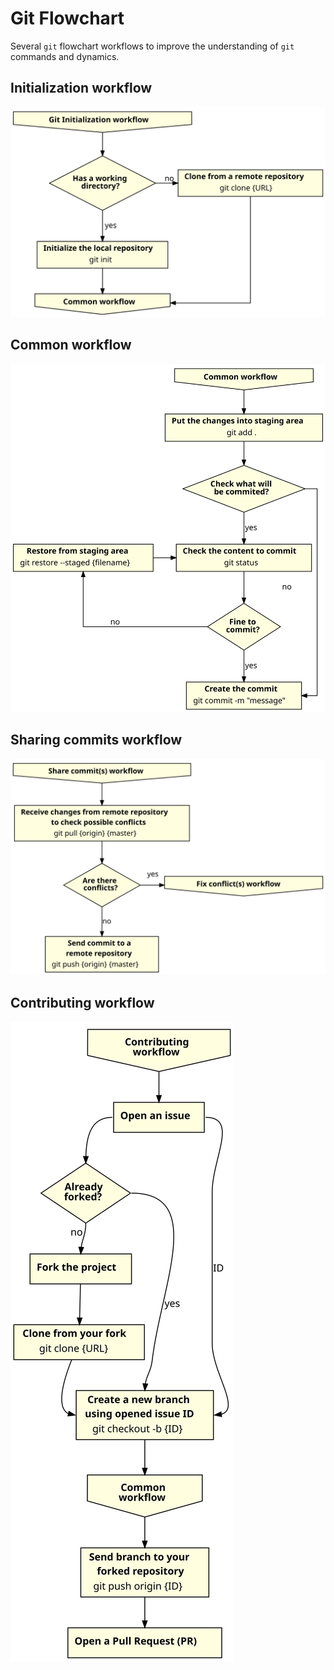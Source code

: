 # Git Flowchart

Several `git` flowchart workflows to improve the understanding of `git` commands
and dynamics.

## Initialization workflow
![](image/init-workflow.svg)

## Common workflow
![](image/common-workflow.svg)

## Sharing commits workflow
![](image/sharing-workflow.svg)

## Contributing workflow
![](image/contributing-workflow.svg)
